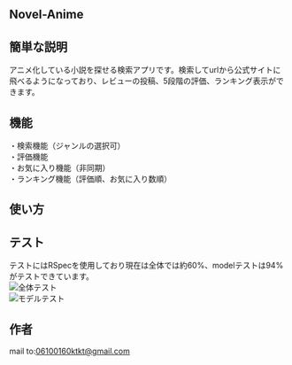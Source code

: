 ## Novel-Anime

 
 ## 簡単な説明

アニメ化している小説を探せる検索アプリです。検索してurlから公式サイトに飛べるようになっており、レビューの投稿、5段階の評価、ランキング表示ができます。

## 機能
・検索機能（ジャンルの選択可）   
・評価機能  
・お気に入り機能（非同期）  
・ランキング機能（評価順、お気に入り数順）  

## 使い方

## テスト
テストにはRSpecを使用しており現在は全体では約60%、modelテストは94%がテストできています。  
![全体テスト](https://user-images.githubusercontent.com/53788704/71664431-455b9780-2d9c-11ea-8dbb-f77d1e3ed33a.png)  
![モデルテスト](https://user-images.githubusercontent.com/53788704/71664345-02012900-2d9c-11ea-857a-013eb768d74d.png)  

## 作者
mail to:06100160ktkt@gmail.com
